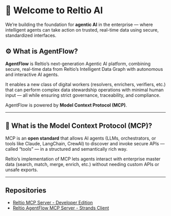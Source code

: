 # 👋 Welcome to Reltio AI

We’re building the foundation for **agentic AI** in the enterprise — where intelligent agents can take action on trusted, real-time data using secure, standardized interfaces.

## ⚙️ What is AgentFlow?

**AgentFlow** is Reltio’s next-generation Agentic AI platform, combining secure, real-time data from Reltio’s Intelligent Data Graph with autonomous and interactive AI agents.

It enables a new class of digital workers (resolvers, enrichers, verifiers, etc.) that can perform complex data stewardship operations with minimal human input — all while ensuring strict governance, traceability, and compliance.

AgentFlow is powered by **Model Context Protocol (MCP)**.

---

## 🔌 What is the Model Context Protocol (MCP)?

MCP is an **open standard** that allows AI agents (LLMs, orchestrators, or tools like Claude, LangChain, CrewAI) to discover and invoke secure APIs — called “tools” — in a structured and semantically rich way.

Reltio’s implementation of MCP lets agents interact with enterprise master data (search, match, merge, enrich, etc.) without needing custom APIs or unsafe exports.

---

## Repositories

- [Reltio MCP Server - Developer Edition](https://github.com/reltio-ai/reltio-mcp-server)
- [Reltio AgentFlow MCP Server - Strands Client](https://github.com/reltio-ai/reltio-mcp-strands-client)
